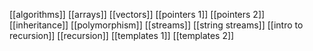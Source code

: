 [[algorithms]]
[[arrays]]
[[vectors]]
[[pointers 1]]
[[pointers 2]]
[[inheritance]]
[[polymorphism]]
[[streams]]
[[string streams]]
[[intro to recursion]]
[[recursion]]
[[templates 1]]
[[templates 2]]